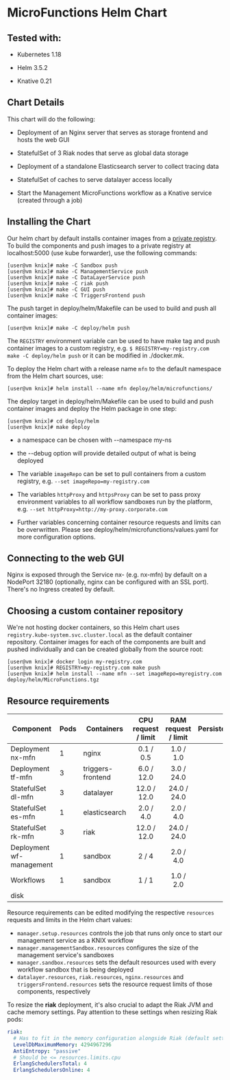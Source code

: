 <!--
   Copyright 2020 The KNIX Authors

   Licensed under the Apache License, Version 2.0 (the "License");
   you may not use this file except in compliance with the License.
   You may obtain a copy of the License at

       http://www.apache.org/licenses/LICENSE-2.0

   Unless required by applicable law or agreed to in writing, software
   distributed under the License is distributed on an "AS IS" BASIS,
   WITHOUT WARRANTIES OR CONDITIONS OF ANY KIND, either express or implied.
   See the License for the specific language governing permissions and
   limitations under the License.
-->
# MicroFunctions Helm Chart

## Tested with:

* Kubernetes 1.18

* Helm 3.5.2

* Knative 0.21

## Chart Details

This chart will do the following:

* Deployment of an Nginx server that serves as storage frontend and hosts the web GUI

* StatefulSet of 3 Riak nodes that serve as global data storage

* Deployment of a standalone Elasticsearch server to collect tracing data

* StatefulSet of caches to serve datalayer access locally

* Start the Management MicroFunctions workflow as a Knative service (created through a job)

## Installing the Chart

Our helm chart by default installs container images from a [private registry](https://github.com/kubernetes-sigs/kubespray/tree/master/roles/kubernetes-apps/registry). To build the components and push images to a private registry at localhost:5000 (use kube forwarder), use the following commands:
```
[user@vm knix]# make -C Sandbox push
[user@vm knix]# make -C ManagementService push
[user@vm knix]# make -C DataLayerService push
[user@vm knix]# make -C riak push
[user@vm knix]# make -C GUI push
[user@vm knix]# make -C TriggersFrontend push
```

The push target in deploy/helm/Makefile can be used to build and push all container images:
```
[user@vm knix]# make -C deploy/helm push
```

The `REGISTRY` environment variable can be used to have make tag and push container images to a custom registry, e.g. `$ REGISTRY=my-registry.com make -C deploy/helm push` or it can be modified in ./docker.mk.

To deploy the Helm chart with a release name `mfn` to the default namespace from the Helm chart sources, use:
```
[user@vm knix]# helm install --name mfn deploy/helm/microfunctions/
```

The deploy target in deploy/helm/Makefile can be used to build and push container images and deploy the Helm package in one step:
```
[user@vm knix]# cd deploy/helm
[user@vm knix]# make deploy
```

* a namespace can be chosen with --namespace my-ns

* the --debug option will provide detailed output of what is being deployed

* The variable `imageRepo` can be set to pull containers from a custom registry, e.g. `--set imageRepo=my-registry.com`

* The variables `httpProxy` and `httpsProxy` can be set to pass proxy environment variables to all workflow sandboxes run by the platform, e.g. `--set httpProxy=http://my-proxy.corporate.com`

* Further variables concerning container resource requests and limits can be overwritten. Please see deploy/helm/microfunctions/values.yaml for more configuration options. 

## Connecting to the web GUI

Nginx is exposed through the Service nx-<deployment name> (e.g. nx-mfn) by default on a NodePort 32180 (optionally, nginx can be configured with an SSL port).
There's no Ingress created by default.

## Choosing a custom container repository

We're not hosting docker containers, so this Helm chart uses `registry.kube-system.svc.cluster.local` as the default container repository. Container images for each of the components are built and pushed individually and can be created globally from the source root:

```
[user@vm knix]# docker login my-registry.com
[user@vm knix]# REGISTRY=my-registry.com make push
[user@vm knix]# helm install --name mfn --set imageRepo=myregistry.com deploy/helm/MicroFunctions.tgz
```

## Resource requirements

| Component          | Pods | Containers        | CPU<br>request / limit | RAM<br>request / limit | PersistentVolume       |
| ------------------ | ---- | ----------------- |:----------------------:|:----------------------:| ----------------------:|
| Deployment nx-mfn  |    1 | nginx             |    0.1 /   0.5         |    1.0 /   1.0         |    0.0 /   0.0         | 
| Deployment tf-mfn  |    3 | triggers-frontend |    6.0 /  12.0         |    3.0 /  24.0         |    0.0 /   0.0         | 
| StatefulSet dl-mfn |    3 | datalayer         |   12.0 /  12.0         |   24.0 /  24.0         |    0.0 /   0.0         | 
| StatefulSet es-mfn |    1 | elasticsearch     |    2.0 /   4.0         |    2.0 /   4.0         |    0.0 /   0.0         | 
| StatefulSet rk-mfn |    3 | riak              |   12.0 /  12.0         |   24.0 /  24.0         |    0.0 /   0.0         | 
| Deployment wf-management  |    1 | sandbox             |    2 /   4         |    2.0 /   4.0         |    0.0 /   0.0         | 
| Workflows  |    1 | sandbox             |    1 /   1         |    1.0 /   2.0         |    0.0 /   0.0         | 
disk |

Resource requirements can be edited modifying the respective `resources` requests and limits in the Helm chart values:
 - `manager.setup.resources` controls the job that runs only once to start our management service as a KNIX workflow
 - `manager.managementSandbox.resources` configures the size of the management service's sandboxes
 - `manager.sandbox.resources` sets the default resources used with every workflow sandbox that is being deployed
 - `datalayer.resources`, `riak.resources`, `nginx.resources` and `triggersFrontend.resources` sets the resource request limits of those components, respectively

To resize the __riak__ deployment, it's also crucial to adapt the Riak JVM and cache memory settings. Pay attention to these settings when resizing Riak pods:
``` yaml
riak:
  # Has to fit in the memory configuration alongside Riak (default setting claims half the pod memory)
  LevelDbMaximumMemory: 4294967296
  AntiEntropy: "passive"
  # Should be <= resources.limits.cpu
  ErlangSchedulersTotal: 4
  ErlangSchedulersOnline: 4
``` 